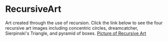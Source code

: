 # RecursiveArt

Art created through the use of recursion. Click the link below to see the four recursive art images including concentric circles, dreamcatcher, Sierpinski's Triangle, and pyramid of boxes. 
[Picture of Recursive Art](src/RecursiveArt.tiff)
